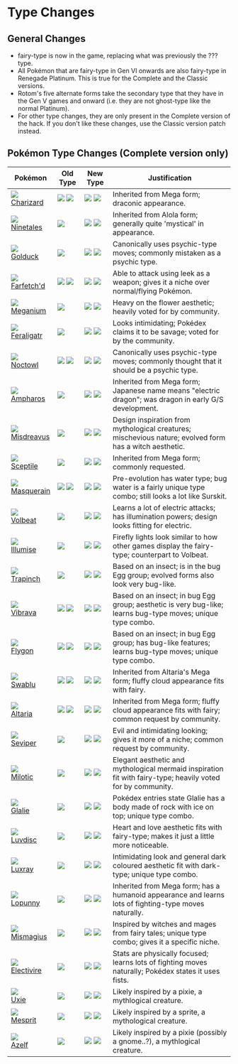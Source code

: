 # Type Changes

## General Changes

- fairy-type is now in the game, replacing what was previously the ??? type.
- All Pokémon that are fairy-type in Gen VI onwards are also fairy-type in Renegade Platinum. This is true for the Complete and the Classic versions.
- Rotom's five alternate forms take the secondary type that they have in the Gen V games and onward (i.e. they are not ghost-type like the normal Platinum).
- For other type changes, they are only present in the Complete version of the hack. If you don't like these changes, use the Classic version patch instead.

## Pokémon Type Changes (Complete version only)

Pokémon                  | Old Type                  | New Type                    | Justification
---                      | ---                       | ---                         | ---
![][006]<br>[Charizard]  | ![][fire]  ![][flying]    | ![][fire]  ![][dragon]      | Inherited from Mega form; draconic appearance.
![][038]<br>[Ninetales]  | ![][fire]                 | ![][fire]  ![][fairy]       | Inherited from Alola form; generally quite 'mystical' in appearance.
![][055]<br>[Golduck]    | ![][water]                | ![][water]  ![][psychic]    | Canonically uses psychic-type moves; commonly mistaken as a psychic type.
![][083]<br>[Farfetch'd] | ![][normal]  ![][flying]  | ![][fighting]  ![][flying]  | Able to attack using leek as a weapon; gives it a niche over normal/flying Pokémon.
![][154]<br>[Meganium]   | ![][grass]                | ![][grass]  ![][fairy]      | Heavy on the flower aesthetic; heavily voted for by community.
![][160]<br>[Feraligatr] | ![][water]                | ![][water]  ![][dark]       | Looks intimidating; Pokédex claims it to be savage; voted for by the community.
![][164]<br>[Noctowl]    | ![][normal]  ![][flying]  | ![][psychic]  ![][flying]   | Canonically uses psychic-type moves; commonly thought that it should be a psychic type.
![][181]<br>[Ampharos]   | ![][electric]             | ![][electric]  ![][dragon]  | Inherited from Mega form; Japanese name means "electric dragon"; was dragon in early G/S development.
![][200]<br>[Misdreavus] | ![][ghost]                | ![][ghost]  ![][fairy]      | Design inspiration from mythological creatures; mischevious nature; evolved form has a witch aesthetic.
![][254]<br>[Sceptile]   | ![][grass]                | ![][grass]  ![][dragon]     | Inherited from Mega form; commonly requested.
![][284]<br>[Masquerain] | ![][bug]      ![][flying] | ![][bug]  ![][water]        | Pre-evolution has water type; bug water is a fairly unique type combo; still looks a lot like Surskit.
![][313]<br>[Volbeat]    | ![][bug]                  | ![][bug]  ![][electric]     | Learns a lot of electric attacks; has illumination powers; design looks fitting for electric.
![][314]<br>[Illumise]   | ![][bug]                  | ![][bug]  ![][fairy]        | Firefly lights look similar to how other games display the fairy-type; counterpart to Volbeat.
![][328]<br>[Trapinch]   | ![][ground]               | ![][bug]  ![][ground]       | Based on an insect; is in the bug Egg group; evolved forms also look very bug-like.
![][329]<br>[Vibrava]    | ![][ground]  ![][dragon]  | ![][bug]  ![][dragon]       | Based on an insect; in bug Egg group; aesthetic is very bug-like; learns bug-type moves; unique type combo.
![][330]<br>[Flygon]     | ![][ground]  ![][dragon]  | ![][bug]  ![][dragon]       | Based on an insect; in bug Egg group; has bug-like features; learns bug-type moves; unique type combo.
![][333]<br>[Swablu]     | ![][normal]  ![][flying]  | ![][fairy]  ![][flying]     | Inherited from Altaria's Mega form; fluffy cloud appearance fits with fairy.
![][334]<br>[Altaria]    | ![][dragon]  ![][flying]  | ![][dragon]  ![][fairy]     | Inherited from Mega form; fluffy cloud appearance fits with fairy; common request by community.
![][336]<br>[Seviper]    | ![][poison]               | ![][poison]  ![][dark]      | Evil and intimidating looking; gives it more of a niche; common request by community.
![][350]<br>[Milotic]    | ![][water]                | ![][water]  ![][fairy]      | Elegant aesthetic and mythological mermaid inspiration fit with fairy-type; heavily voted for by community.
![][362]<br>[Glalie]     | ![][ice]                  | ![][ice]  ![][rock]         | Pokédex entries state Glalie has a body made of rock with ice on top; unique type combo.
![][370]<br>[Luvdisc]    | ![][water]                | ![][water]  ![][fairy]      | Heart and love aesthetic fits with fairy-type; makes it just a little more noticeable.
![][405]<br>[Luxray]     | ![][electric]             | ![][electric]  ![][dark]    | Intimidating look and general dark coloured aesthetic fit with dark-type; unique type combo.
![][428]<br>[Lopunny]    | ![][normal]               | ![][normal]  ![][fighting]  | Inherited from Mega form; has a humanoid appearance and learns lots of fighting-type moves naturally.
![][429]<br>[Mismagius]  | ![][ghost]                | ![][ghost]  ![][fairy]      | Inspired by witches and mages from fairy tales; unique type combo; gives it a specific niche.
![][466]<br>[Electivire] | ![][electric]             | ![][electric] ![][fighting] | Stats are physically focused; learns lots of fighting moves naturally; Pokédex states it uses fists.
![][480]<br>[Uxie]       | ![][psychic]              | ![][psychic]  ![][fairy]    | Likely inspired by a pixie, a mythlogical creature.
![][481]<br>[Mesprit]    | ![][psychic]              | ![][psychic]  ![][fairy]    | Likely inspired by a sprite, a mythological creature.
![][482]<br>[Azelf]      | ![][psychic]              | ![][psychic]  ![][fairy]    | Likely inspired by a pixie (possibly a gnome..?), a mythlogical creature.

[Charizard]: ../pokemon_changes/006/
[Ninetales]: ../pokemon_changes/038/
[Golduck]: ../pokemon_changes/055/
[Farfetch'd]: ../pokemon_changes/083/
[Meganium]: ../pokemon_changes/154/
[Feraligatr]: ../pokemon_changes/160/
[Noctowl]: ../pokemon_changes/164/
[Ampharos]: ../pokemon_changes/181/
[Misdreavus]: ../pokemon_changes/200/
[Sceptile]: ../pokemon_changes/254/
[Masquerain]: ../pokemon_changes/284/
[Volbeat]: ../pokemon_changes/313/
[Illumise]: ../pokemon_changes/314/
[Trapinch]: ../pokemon_changes/328/
[Vibrava]: ../pokemon_changes/329/
[Flygon]: ../pokemon_changes/330/
[Swablu]: ../pokemon_changes/333/
[Altaria]: ../pokemon_changes/334/
[Seviper]: ../pokemon_changes/336/
[Milotic]: ../pokemon_changes/350/
[Glalie]: ../pokemon_changes/362/
[Luvdisc]: ../pokemon_changes/370/
[Luxray]: ../pokemon_changes/405/
[Lopunny]: ../pokemon_changes/428/
[Mismagius]: ../pokemon_changes/429/
[Electivire]: ../pokemon_changes/466/
[Uxie]: ../pokemon_changes/480/
[Mesprit]: ../pokemon_changes/481/
[Azelf]: ../pokemon_changes/482/
[006]: ./img/pokemon/006.png
[038]: ./img/pokemon/038.png
[055]: ./img/pokemon/055.png
[083]: ./img/pokemon/083.png
[154]: ./img/pokemon/154.png
[160]: ./img/pokemon/160.png
[164]: ./img/pokemon/164.png
[181]: ./img/pokemon/181.png
[200]: ./img/pokemon/200.png
[254]: ./img/pokemon/254.png
[284]: ./img/pokemon/284.png
[313]: ./img/pokemon/313.png
[314]: ./img/pokemon/314.png
[328]: ./img/pokemon/328.png
[329]: ./img/pokemon/329.png
[330]: ./img/pokemon/330.png
[333]: ./img/pokemon/333.png
[334]: ./img/pokemon/334.png
[336]: ./img/pokemon/336.png
[350]: ./img/pokemon/350.png
[362]: ./img/pokemon/362.png
[370]: ./img/pokemon/370.png
[405]: ./img/pokemon/405.png
[428]: ./img/pokemon/428.png
[429]: ./img/pokemon/429.png
[466]: ./img/pokemon/466.png
[480]: ./img/pokemon/480.png
[481]: ./img/pokemon/481.png
[482]: ./img/pokemon/482.png
[normal]: ./img/types/normal.png
[fire]: ./img/types/fire.png
[fighting]: ./img/types/fighting.png
[water]: ./img/types/water.png
[flying]: ./img/types/flying.png
[grass]: ./img/types/grass.png
[poison]: ./img/types/poison.png
[electric]: ./img/types/electric.png
[ground]: ./img/types/ground.png
[psychic]: ./img/types/psychic.png
[rock]: ./img/types/rock.png
[ice]: ./img/types/ice.png
[bug]: ./img/types/bug.png
[dragon]: ./img/types/dragon.png
[ghost]: ./img/types/ghost.png
[dark]: ./img/types/dark.png
[fairy]: ./img/types/fairy.png
